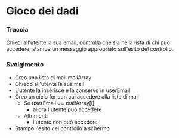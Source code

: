 # Gioco dei dadi

### Traccia

Chiedi all'utente la sua email,
controlla che sia nella lista di chi può accedere,
stampa un messaggio appropriato sull'esito del controllo.

### Svolgimento

- Creo una lista di mail mailArray
- Chiedo all'utente la sua mail
- L'utente la inserisce e la conservo in userEmail
- Creo un ciclo for con cui accedere alla lista di mail
  - Se userEmail == mailArray[i]
    - allora l'utente può accedere
  - Altrimenti
    - l'utente non può accedere
- Stampo l'esito del controllo a schermo
